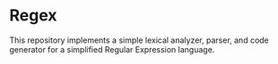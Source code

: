 # Regex

This repository implements a simple lexical analyzer, parser, and code generator for a simplified Regular Expression language.